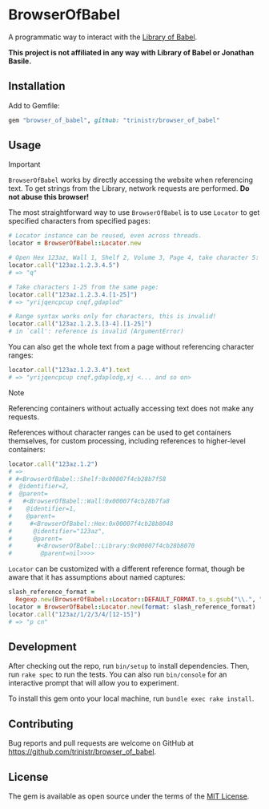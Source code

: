 # BrowserOfBabel

A programmatic way to interact with the [Library of Babel](https://libraryofbabel.info).

**This project is not affiliated in any way with Library of Babel or Jonathan Basile.**

## Installation

Add to Gemfile:

```ruby
gem "browser_of_babel", github: "trinistr/browser_of_babel"
```

## Usage

> [!important]
> `BrowserOfBabel` works by directly accessing the website when referencing text.
> To get strings from the Library, network requests are performed.
> **Do not abuse this browser!**

The most straightforward way to use `BrowserOfBabel` is to use `Locator`
to get specified characters from specified pages:

```ruby
# Locator instance can be reused, even across threads.
locator = BrowserOfBabel::Locator.new

# Open Hex 123az, Wall 1, Shelf 2, Volume 3, Page 4, take character 5:
locator.call("123az.1.2.3.4.5")
# => "q"

# Take characters 1-25 from the same page:
locator.call("123az.1.2.3.4.[1-25]")
# => "yrijqencpcup cnqf,gdaplod"

# Range syntax works only for characters, this is invalid!
locator.call("123az.1.2.3.[3-4].[1-25]")
# in `call': reference is invalid (ArgumentError)
```

You can also get the whole text from a page without referencing character ranges:

```ruby
locator.call("123az.1.2.3.4").text
# => "yrijqencpcup cnqf,gdaplodg,xj <... and so on>
```

> [!note]
> Referencing containers without actually accessing text does not make any requests.

References without character ranges can be used to get containers themselves, for custom processing, including references to higher-level containers:

```ruby
locator.call("123az.1.2")
# =>
# #<BrowserOfBabel::Shelf:0x00007f4cb28b7f58
#  @identifier=2,
#  @parent=
#   #<BrowserOfBabel::Wall:0x00007f4cb28b7fa8
#    @identifier=1,
#    @parent=
#     #<BrowserOfBabel::Hex:0x00007f4cb28b8048
#      @identifier="123az",
#      @parent=
#       #<BrowserOfBabel::Library:0x00007f4cb28b8070
#        @parent=nil>>>>
```

`Locator` can be customized with a different reference format,
though be aware that it has assumptions about named captures:

```ruby
slash_reference_format =
  Regexp.new(BrowserOfBabel::Locator::DEFAULT_FORMAT.to_s.gsub("\\.", "/"))
locator = BrowserOfBabel::Locator.new(format: slash_reference_format)
locator.call("123az/1/2/3/4/[12-15]")
# => "p cn"
```

## Development

After checking out the repo, run `bin/setup` to install dependencies. Then, run `rake spec` to run the tests. You can also run `bin/console` for an interactive prompt that will allow you to experiment.

To install this gem onto your local machine, run `bundle exec rake install`.

## Contributing

Bug reports and pull requests are welcome on GitHub at https://github.com/trinistr/browser_of_babel.

## License

The gem is available as open source under the terms of the [MIT License](https://opensource.org/licenses/MIT).
